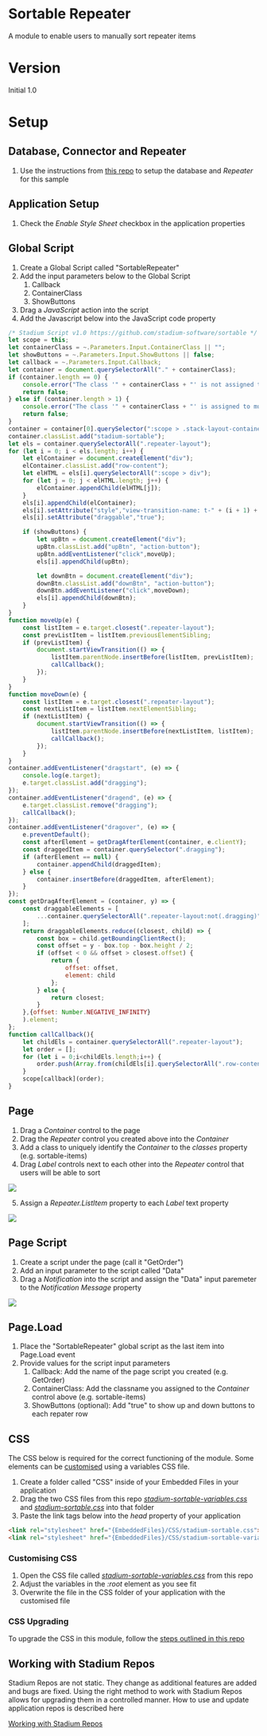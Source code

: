 # Sortable Repeater

A module to enable users to manually sort repeater items



# Version
Initial 1.0

# Setup

## Database, Connector and Repeater
1. Use the instructions from [this repo](https://github.com/stadium-software/samples-repeater) to setup the database and *Repeater* for this sample

## Application Setup
1. Check the *Enable Style Sheet* checkbox in the application properties

## Global Script
1. Create a Global Script called "SortableRepeater"
2. Add the input parameters below to the Global Script
   1. Callback
   2. ContainerClass
   3. ShowButtons
3. Drag a *JavaScript* action into the script
4. Add the Javascript below into the JavaScript code property
```javascript
/* Stadium Script v1.0 https://github.com/stadium-software/sortable */
let scope = this;
let containerClass = ~.Parameters.Input.ContainerClass || "";
let showButtons = ~.Parameters.Input.ShowButtons || false;
let callback = ~.Parameters.Input.Callback;
let container = document.querySelectorAll("." + containerClass);
if (container.length == 0) {
    console.error("The class '" + containerClass + "' is not assigned to any Container control");
    return false;
} else if (container.length > 1) {
    console.error("The class '" + containerClass + "' is assigned to multiple Container controls. Containers using this script must have unique classnames");
    return false;
}
container = container[0].querySelector(":scope > .stack-layout-container");
container.classList.add("stadium-sortable");
let els = container.querySelectorAll(".repeater-layout");
for (let i = 0; i < els.length; i++) {
    let elContainer = document.createElement("div");
    elContainer.classList.add("row-content");
    let elHTML = els[i].querySelectorAll(":scope > div");
    for (let j = 0; j < elHTML.length; j++) {
        elContainer.appendChild(elHTML[j]);
    }
    els[i].appendChild(elContainer);
    els[i].setAttribute("style","view-transition-name: t-" + (i + 1) + ";");
    els[i].setAttribute("draggable","true");

    if (showButtons) {
        let upBtn = document.createElement("div");
        upBtn.classList.add("upBtn", "action-button");
        upBtn.addEventListener("click",moveUp);
        els[i].appendChild(upBtn);

        let downBtn = document.createElement("div");
        downBtn.classList.add("downBtn", "action-button");
        downBtn.addEventListener("click",moveDown);
        els[i].appendChild(downBtn);
    }
}
function moveUp(e) {
    const listItem = e.target.closest(".repeater-layout");
    const prevListItem = listItem.previousElementSibling;
    if (prevListItem) {
        document.startViewTransition(() => {
            listItem.parentNode.insertBefore(listItem, prevListItem);
            callCallback();
        });
    }
}
function moveDown(e) {
    const listItem = e.target.closest(".repeater-layout");
    const nextListItem = listItem.nextElementSibling;
    if (nextListItem) {
        document.startViewTransition(() => {
            listItem.parentNode.insertBefore(nextListItem, listItem);
            callCallback();
        });
    }
}
container.addEventListener("dragstart", (e) => {
    console.log(e.target);
    e.target.classList.add("dragging");
});
container.addEventListener("dragend", (e) => {
    e.target.classList.remove("dragging");
    callCallback();
});
container.addEventListener("dragover", (e) => {
    e.preventDefault();
    const afterElement = getDragAfterElement(container, e.clientY);
    const draggedItem = container.querySelector(".dragging");
    if (afterElement == null) {
        container.appendChild(draggedItem);
    } else {
        container.insertBefore(draggedItem, afterElement);
    }
});
const getDragAfterElement = (container, y) => {
	const draggableElements = [
		...container.querySelectorAll(".repeater-layout:not(.dragging)")
    ];
	return draggableElements.reduce((closest, child) => {
        const box = child.getBoundingClientRect();
        const offset = y - box.top - box.height / 2;
        if (offset < 0 && offset > closest.offset) {
            return {
                offset: offset,
                element: child
            };
        } else {
            return closest;
        }
    },{offset: Number.NEGATIVE_INFINITY}
	).element;
};
function callCallback(){
    let childEls = container.querySelectorAll(".repeater-layout");
    let order = [];
    for (let i = 0;i<childEls.length;i++) {
        order.push(Array.from(childEls[i].querySelectorAll(".row-content .control-container"), ({textContent}) => textContent.trim()).filter(Boolean).join('; '));
    }
    scope[callback](order);
}
```

## Page
1. Drag a *Container* control to the page
2. Drag the *Repeater* control you created above into the *Container*
3. Add a class to uniquely identify the *Container* to the *classes* property (e.g. sortable-items)
4. Drag *Label* controls next to each other into the *Repeater* control that users will be able to sort

![](images/RepeaterLabels.png)

5. Assign a *Repeater.ListItem* property to each *Label* text property

![](images/LabelListItem.png)

## Page Script
1. Create a script under the page (call it "GetOrder")
2. Add an input parameter to the script called "Data"
3. Drag a *Notification* into the script and assign the "Data" input paremeter to the *Notification Message* property

![](images/NotificationMessage.png)

## Page.Load
1. Place the "SortableRepeater" global script as the last item into Page.Load event
2. Provide values for the script input parameters
   1. Callback: Add the name of the page script you created (e.g. GetOrder)
   2. ContainerClass: Add the classname you assigned to the *Container* control above (e.g. sortable-items)
   3. ShowButtons (optional): Add "true" to show up and down buttons to each repater row

## CSS
The CSS below is required for the correct functioning of the module. Some elements can be [customised](#customising-css) using a variables CSS file. 

1. Create a folder called "CSS" inside of your Embedded Files in your application
2. Drag the two CSS files from this repo [*stadium-sortable-variables.css*](stadium-sortable-variables.css) and [*stadium-sortable.css*](stadium-sortable.css) into that folder
3. Paste the link tags below into the *head* property of your application
```html
<link rel="stylesheet" href="{EmbeddedFiles}/CSS/stadium-sortable.css">
<link rel="stylesheet" href="{EmbeddedFiles}/CSS/stadium-sortable-variables.css">
``` 

### Customising CSS
1. Open the CSS file called [*stadium-sortable-variables.css*](stadium-sortable-variables.css) from this repo
2. Adjust the variables in the *:root* element as you see fit
3. Overwrite the file in the CSS folder of your application with the customised file

### CSS Upgrading
To upgrade the CSS in this module, follow the [steps outlined in this repo](https://github.com/stadium-software/samples-upgrading)

## Working with Stadium Repos
Stadium Repos are not static. They change as additional features are added and bugs are fixed. Using the right method to work with Stadium Repos allows for upgrading them in a controlled manner. How to use and update application repos is described here 

[Working with Stadium Repos](https://github.com/stadium-software/samples-upgrading)